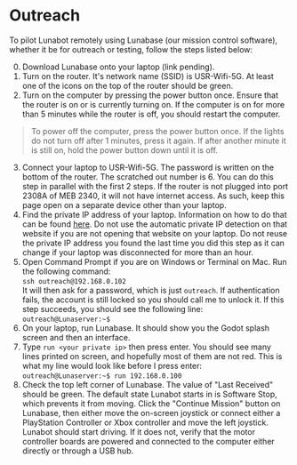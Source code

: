 # Outreach

To pilot Lunabot remotely using Lunabase (our mission control software), whether it be for outreach or testing, follow the steps listed below:

0. Download Lunabase onto your laptop (link pending).
1. Turn on the router. It's network name (SSID) is USR-Wifi-5G. At least one of the icons on the top of the router should be green.
2. Turn on the computer by pressing the power button once. Ensure that the router is on or is currently turning on. If the computer is on for more than 5 minutes while the router is off, you should restart the computer.

> To power off the computer, press the power button once. If the lights do not turn off after 1 minutes, press it again. If after another minute it is still on, hold the power button down until it is off.

3. Connect your laptop to USR-Wifi-5G. The password is written on the bottom of the router. The scratched out number is 6. You can do this step in parallel with the first 2 steps. If the router is not plugged into port 2308A of MEB 2340, it will not have internet access. As such, keep this page open on a separate device other than your laptop.
4. Find the private IP address of your laptop. Information on how to do that can be found [here](https://myprivateip.com/). Do not use the automatic private IP detection on that website if you are not opening that website on your laptop. Do not reuse the private IP address you found the last time you did this step as it can change if your laptop was disconnected for more than an hour.
5. Open Command Prompt if you are on Windows or Terminal on Mac. Run the following command:  
`ssh outreach@192.168.0.102`  
It will then ask for a password, which is just `outreach`. If authentication fails, the account is still locked so you should call me to unlock it. If this step succeeds, you should see the following line:  
`outreach@Lunaserver:~$ `
6. On your laptop, run Lunabase. It should show you the Godot splash screen and then an interface.
7. Type `run <your private ip>` then press enter. You should see many lines printed on screen, and hopefully most of them are not red. This is what my line would look like before I press enter:  
`outreach@Lunaserver:~$ run 192.168.0.100`
8. Check the top left corner of Lunabase. The value of "Last Received" should be green. The default state Lunabot starts in is Software Stop, which prevents it from moving. Click the "Continue Mission" button on Lunabase, then either move the on-screen joystick or connect either a PlayStation Controller or Xbox controller and move the left joystick. Lunabot should start driving. If it does not, verify that the motor controller boards are powered and connected to the computer either directly or through a USB hub.